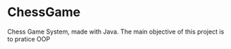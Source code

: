 # ChessGame
Chess Game System, made with Java. The main objective of this project is to pratice OOP
